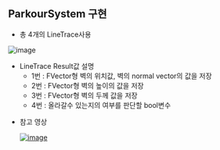 ## ParkourSystem 구현

   - 총 4개의 LineTrace사용
     
   ![image](https://github.com/HanYooTae/Unreal-Game-Project1/assets/123162344/48af6d19-dfa9-406a-8abe-a46bf376445a)


   - LineTrace Result값 설명
      * 1번 : FVector형 벽의 위치값, 벽의 normal vector의 값을 저장
      * 2번 : FVector형 벽의 높이의 값을 저장
      * 3번 : FVector형 벽의 두께 값을 저장
      * 4번 : 올라갈수 있는지의 여부를 판단할 bool변수    


* 참고 영상

   [![image](https://github.com/HanYooTae/Unreal-Game-Project1/assets/123162344/b6790950-5d63-45d5-af63-b147429350d1)
](https://youtu.be/U_DXD4b5zmM)
